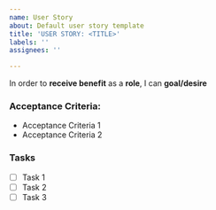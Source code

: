 ```yaml
---
name: User Story
about: Default user story template
title: 'USER STORY: <TITLE>'
labels: ''
assignees: ''

---
```


In order to **receive benefit** as a **role**, I can **goal/desire**

### Acceptance Criteria:

* Acceptance Criteria 1
* Acceptance Criteria 2

### Tasks

- [ ] Task 1
- [ ] Task 2
- [ ] Task 3
